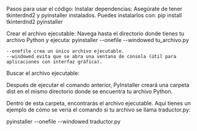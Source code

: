 
Pasos para usar el código:
    Instalar dependencias: Asegúrate de tener tkinterdnd2 y pyinstaller instalados. Puedes instalarlos con:
        pip install tkinterdnd2 pyinstaller

Crear el archivo ejecutable:
    Navega hasta el directorio donde tienes tu archivo Python y ejecuta:
        pyinstaller --onefile --windowed tu_archivo.py

    --onefile crea un único archivo ejecutable.
    --windowed evita que se abra una ventana de consola (útil para aplicaciones con interfaz gráfica).

Buscar el archivo ejecutable:

Después de ejecutar el comando anterior, PyInstaller creará una carpeta dist 
en el mismo directorio donde se encuentra tu archivo Python.

Dentro de esta carpeta, encontrarás el archivo ejecutable.
Aquí tienes un ejemplo de cómo se vería el comando si tu archivo se llama traductor.py:

pyinstaller --onefile --windowed traductor.py